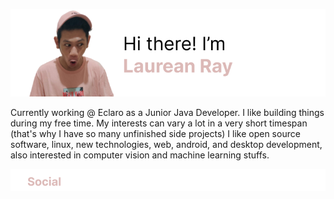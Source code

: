 ![banner](https://raw.githubusercontent.com/laureanray/laureanray/master/banner.png) 

Currently working @ Eclaro as a Junior Java Developer. 
I like building things during my free time.
My interests can vary a lot in a very short timespan (that's why I have so many unfinished side projects)
I like open source software, linux, new technologies, web, android, and desktop development, also interested in computer vision and machine learning stuffs.

![social](https://raw.githubusercontent.com/laureanray/laureanray/master/social.png) 
